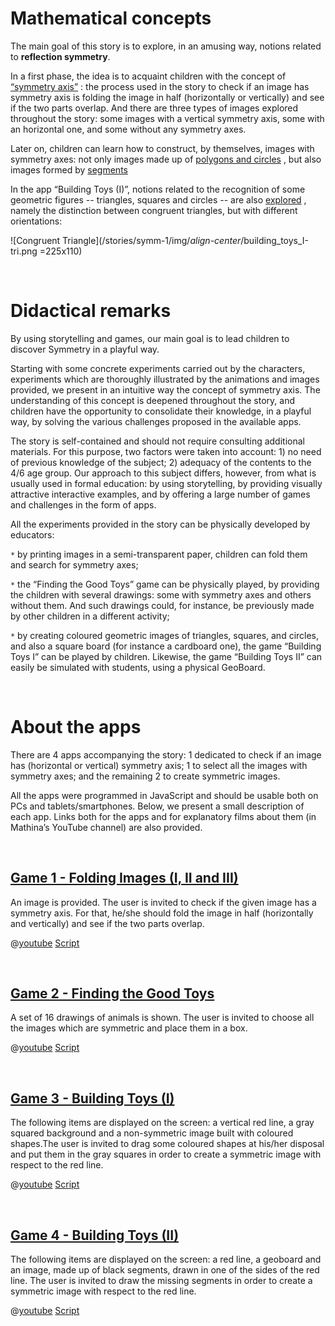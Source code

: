 # Mathematical concepts

The main goal of this story is to explore, in an amusing way, notions related to **reflection symmetry**.

In a first phase, the idea is to acquaint children with the concept of
[“symmetry axis”](https://mathina-hub.netlify.app/story/mathina-wins-a-lot-of-new-toys/?actionLink=tg1)
: the process used in the story to check if an image has symmetry axis is folding the image in half (horizontally or vertically) and see if the two parts overlap. And there are three types of images explored throughout the story: some images with a vertical symmetry axis, some with an horizontal one, and some without any symmetry axes.

Later on, children can learn how to construct, by themselves, images with symmetry axes: not only images made up of 
[polygons and circles](https://mathina-hub.netlify.app/story/mathina-wins-a-lot-of-new-toys/?actionLink=tg2)
, but also images formed by 
[segments](https://mathina-hub.netlify.app/story/mathina-wins-a-lot-of-new-toys/?actionLink=tg3)

In the app “Building Toys (I)”, notions related to the recognition of some geometric figures -- triangles, squares and circles -- are also 
[explored](https://mathina-hub.netlify.app/story/mathina-wins-a-lot-of-new-toys/?actionLink=tg4)
, namely the distinction between congruent triangles, but with different orientations:

![Congruent Triangle](/stories/symm-1/img/_align-center_/building_toys_I-tri.png =225x110)

&nbsp;

# Didactical remarks

By using storytelling and games, our main goal is to lead children to discover Symmetry in a playful way.

Starting with some concrete experiments carried out by the characters, experiments which are thoroughly illustrated by the animations and images provided, we present in an intuitive way the concept of symmetry axis. The understanding of this concept is deepened throughout the story, and children have the opportunity to consolidate their knowledge, in a playful way, by solving the various challenges proposed in the available apps.

The story is self-contained and should not require consulting additional materials. For this purpose, two factors were taken into account: 1) no need of previous knowledge of the subject; 2) adequacy of the contents to the 4/6 age group. Our approach to this subject differs, however, from what is usually used in formal education: by using storytelling, by providing visually attractive interactive examples, and by offering a large number of games and challenges in the form of apps.

All the experiments provided in the story can be physically developed by educators:

`*` by printing images in a semi-transparent paper, children can fold them and search for symmetry axes;

`*` the “Finding the Good Toys” game can be physically played, by providing the children with several drawings: some with symmetry axes and others without them. And such drawings could, for instance, be previously made by other children in a different activity;

`*` by creating coloured geometric images of triangles, squares, and circles, and also a square board (for instance a cardboard one), the game “Building Toys I” can be played by children. Likewise, the game “Building Toys II” can easily be simulated with students, using a physical GeoBoard.

&nbsp;

# About the apps

There are 4 apps accompanying the story: 1 dedicated to check if an image has (horizontal or vertical) symmetry axis; 1 to select all the images with symmetry axes; and the remaining 2 to create symmetric images.

All the apps were programmed in JavaScript and should be usable both on PCs and tablets/smartphones.
Below, we present a small description of each app. Links both for the apps and for explanatory films about them (in Mathina’s YouTube channel) are also provided. 

&nbsp;

## [Game 1 - Folding Images (I, II and III)](https://mathina-hub.netlify.app/story/mathina-wins-a-lot-of-new-toys/?actionLink=tg5)

An image is provided. The user is invited to check if the given image has a symmetry axis. For that, he/she should fold the image in half (horizontally and vertically) and see if the two parts overlap.

@[youtube](N9Z31NrSNic?_align-center_)
[Script](/stories/symm-1/transcripts/Script1.pdf)

&nbsp;

## [Game 2 - Finding the Good Toys](https://mathina-hub.netlify.app/story/mathina-wins-a-lot-of-new-toys/?actionLink=tg6)

A set of 16 drawings of animals is shown. The user is invited to choose all the images which are symmetric and place them in a box.

@[youtube](9TVHgkmHE4w?_align-center_)
[Script](/stories/symm-1/transcripts/Script1.pdf)

&nbsp;

## [Game 3 - Building Toys (I)](https://mathina-hub.netlify.app/story/mathina-wins-a-lot-of-new-toys/?actionLink=tg7)

The following items are displayed on the screen: a vertical red line, a gray squared background and a non-symmetric image built with coloured shapes.The user is invited to drag some coloured shapes at his/her disposal and put them in the gray squares in order to create a symmetric image with respect to the red line.

@[youtube](MjvHyj8jEIg?_align-center_)
[Script](/stories/symm-1/transcripts/Script1.pdf)

&nbsp;

## [Game 4 - Building Toys (II)](https://mathina-hub.netlify.app/story/mathina-wins-a-lot-of-new-toys/?actionLink=tg8)

The following items are displayed on the screen: a red line, a geoboard and an image, made up of black segments, drawn in one of the sides of the red line. The user is invited to draw the missing segments in order to create a symmetric image with respect to the red line.

@[youtube](5R5N0SJ59lQ?_align-center_)
[Script](/stories/symm-1/transcripts/Script1.pdf)
